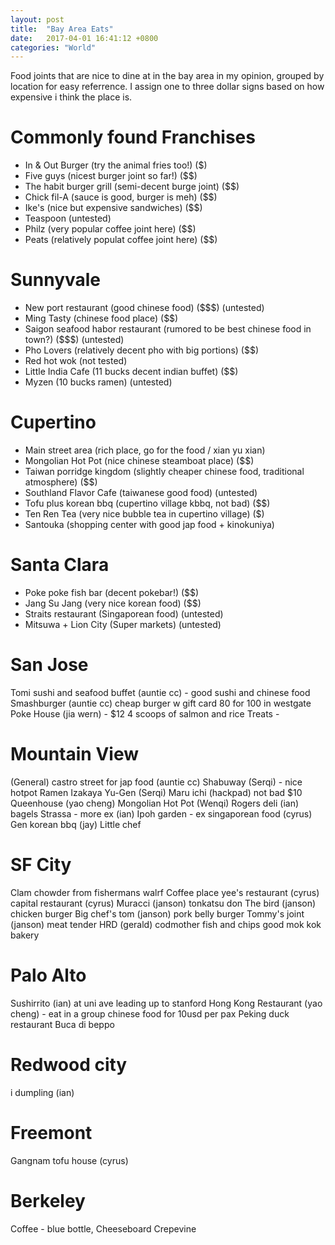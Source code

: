 ```yaml
---
layout: post
title:  "Bay Area Eats"
date:   2017-04-01 16:41:12 +0800
categories: "World"
---
```


Food joints that are nice to dine at in the bay area in my opinion, grouped by location for easy referrence. I assign one to three dollar signs based on how expensive i think the place is.

# **Commonly found Franchises**
- In & Out Burger (try the animal fries too!) ($)
- Five guys (nicest burger joint so far!) ($$)
- The habit burger grill (semi-decent burge joint) ($$)
- Chick fil-A (sauce is good, burger is meh) ($$)
- Ike's (nice but expensive sandwiches) ($$)
- Teaspoon (untested)
- Philz (very popular coffee joint here) ($$)
- Peats (relatively populat coffee joint here) ($$)

# **Sunnyvale**
- New port restaurant (good chinese food) ($$$) (untested)
- Ming Tasty (chinese food place) ($$)
- Saigon seafood habor restaurant (rumored to be best chinese food in town?) ($$$) (untested)
- Pho Lovers (relatively decent pho with big portions) ($$)
- Red hot wok (not tested)
- Little India Cafe (11 bucks decent indian buffet) ($$)
- Myzen (10 bucks ramen) (untested)

# **Cupertino**
- Main street area (rich place, go for the food / xian yu xian)
- Mongolian Hot Pot (nice chinese steamboat place) ($$)
- Taiwan porridge kingdom (slightly cheaper chinese food, traditional atmosphere) ($$)
- Southland Flavor Cafe (taiwanese good food) (untested)
- Tofu plus korean bbq (cupertino village kbbq, not bad) ($$)
- Ten Ren Tea (very nice bubble tea in cupertino village) ($)
- Santouka (shopping center with good jap food + kinokuniya)

# **Santa Clara**
- Poke poke fish bar (decent pokebar!) ($$)
- Jang Su Jang (very nice korean food) ($$)
- Straits restaurant (Singaporean food) (untested)
- Mitsuwa + Lion City (Super markets) (untested)

# **San Jose**
Tomi sushi and seafood buffet (auntie cc) - good sushi and chinese food
Smashburger (auntie cc) cheap burger w gift card 80 for 100 in westgate
Poke House (jia wern) - $12 4 scoops of salmon and rice
Treats -

# **Mountain View**
(General) castro street for jap food (auntie cc)
Shabuway (Serqi) - nice hotpot
Ramen Izakaya Yu-Gen (Serqi)
Maru ichi (hackpad) not bad $10
Queenhouse (yao cheng)
Mongolian Hot Pot (Wenqi)
Rogers deli (ian) bagels
Strassa - more ex (ian)
Ipoh garden - ex singaporean food (cyrus)
Gen korean bbq (jay)
Little chef

# **SF City**
Clam chowder from fishermans walrf
Coffee place
yee's restaurant (cyrus)
capital restaurant (cyrus)
Muracci (janson) tonkatsu don
The bird (janson) chicken burger
Big chef's tom (janson) pork belly burger
Tommy's joint (janson) meat tender
HRD (gerald)
codmother fish and chips
good mok kok bakery

# **Palo Alto**
Sushirrito (ian) at uni ave leading up to stanford
Hong Kong Restaurant (yao cheng) - eat in a group chinese food for 10usd per pax
Peking duck restaurant
Buca di beppo

# **Redwood city**
i dumpling (ian)

# **Freemont**
Gangnam tofu house (cyrus)

# **Berkeley**
Coffee - blue bottle, 
Cheeseboard
Crepevine